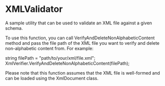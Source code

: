 # XMLValidator
A sample utility that can be used to validate an XML file against a given schema.

To use this function, you can call VerifyAndDeleteNonAlphabeticContent method and pass the file path of the XML file you want to verify and delete non-alphabetic content from. For example:

string filePath = "path/to/your/xml/file.xml";
XmlVerifier.VerifyAndDeleteNonAlphabeticContent(filePath);

Please note that this function assumes that the XML file is well-formed and can be loaded using the XmlDocument class.
